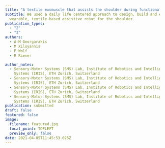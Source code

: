 ```yaml
---
title: "A textile exomuscle that assists the shoulder during functional movements for daily life tasks"
subtitle: We used a daily life centered approach to design, build and evaluate a
  wearable, textile-based assistive robot for the shoulder.
publication_types:
  - "2"
  - "3"
authors:
  - A-M Georgarakis
  - M Xiloyannis
  - P Wolf
  - R Riener

author_notes:
  - Sensory-Motor Systems (SMS) Lab, Institute of Robotics and Intelligent
    Systems (IRIS), ETH Zurich, Switzerland
  - Sensory-Motor Systems (SMS) Lab, Institute of Robotics and Intelligent
    Systems (IRIS), ETH Zurich, Switzerland
  - Sensory-Motor Systems (SMS) Lab, Institute of Robotics and Intelligent
    Systems (IRIS), ETH Zurich, Switzerland
  - Sensory-Motor Systems (SMS) Lab, Institute of Robotics and Intelligent
    Systems (IRIS), ETH Zurich, Switzerland
publication: submitted
draft: false
featured: false
image:
  filename: featured.jpg
  focal_point: TOPLEFT
  preview_only: false
date: 2021-04-05T11:45:53.025Z
---
```

